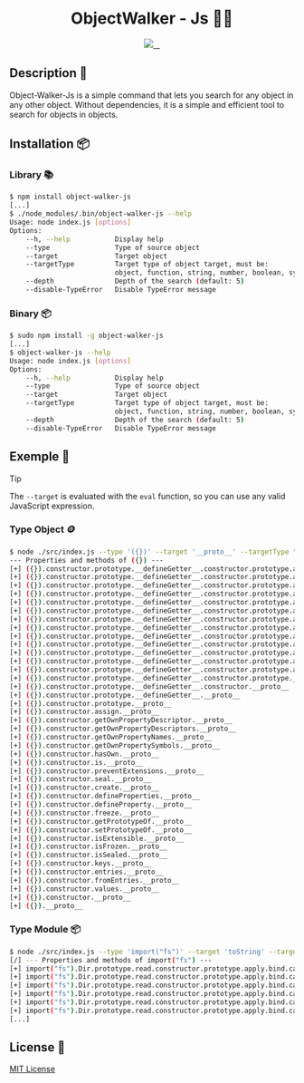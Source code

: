 <p align="center">
    <h1 align="center"> ObjectWalker - Js 🚶‍♂️ </h1>
</p>

<p align="center">
  <a aria-label="NPM version" href="https://www.npmjs.com/package/object-walker-js">
    <img src="https://img.shields.io/npm/v/object-walker-js.svg">
  </a>
  <a aria-label="NPM download" href="https://npmcharts.com/compare/object-walker-js?minimal=true">
    <img alt="" src="https://img.shields.io/npm/dm/object-walker-js.svg">
  </a>
  <a aria-label="License" href="https://github.com/MisTraleuh/object-walker-js/blob/master/LICENSE">
    <img alt="" src="https://img.shields.io/github/license/MisTraleuh/object-walker-js.svg">
  </a>
  <a aria-label="Build Status" href="(https://github.com/MisTraleuh/object-walker-js/actions">
    <img alt="" src="https://github.com/MisTraleuh/object-walker-js/actions/workflows/buildPackage.yml/badge.svg">
  </a>
</p>

## Description 📝

Object-Walker-Js is a simple command that lets you search for any object in any other object. Without dependencies, it is a simple and efficient tool to search for objects in objects.

## Installation 📦

### Library 📚

```bash
$ npm install object-walker-js
[...]
$ ./node_modules/.bin/object-walker-js --help
Usage: node index.js [options]
Options:
    --h, --help           Display help
    --type                Type of source object
    --target              Target object
    --targetType          Target type of object target, must be:
                          object, function, string, number, boolean, symbol, bigint
    --depth               Depth of the search (default: 5)
    --disable-TypeError   Disable TypeError message
```

### Binary 📦

```bash
$ sudo npm install -g object-walker-js
[...]
$ object-walker-js --help
Usage: node index.js [options]
Options:
    --h, --help           Display help
    --type                Type of source object
    --target              Target object
    --targetType          Target type of object target, must be:
                          object, function, string, number, boolean, symbol, bigint
    --depth               Depth of the search (default: 5)
    --disable-TypeError   Disable TypeError message
```

## Exemple 🎁

> [!TIP]
> The `--target` is evaluated with the `eval` function, so you can use any valid JavaScript expression.

### Type Object 🪙

```sh
$ node ./src/index.js --type '({})' --target '__proto__' --targetType "object"  --depth 50
--- Properties and methods of ({}) ---
[+] ({}).constructor.prototype.__defineGetter__.constructor.prototype.apply.bind.call.toString.__defineSetter__.hasOwnProperty.__lookupGetter__.__lookupSetter__.isPrototypeOf.propertyIsEnumerable.toString.valueOf.toLocaleString.__proto__
[+] ({}).constructor.prototype.__defineGetter__.constructor.prototype.apply.bind.call.toString.__defineSetter__.hasOwnProperty.__lookupGetter__.__lookupSetter__.isPrototypeOf.propertyIsEnumerable.toString.valueOf.__proto__
[+] ({}).constructor.prototype.__defineGetter__.constructor.prototype.apply.bind.call.toString.__defineSetter__.hasOwnProperty.__lookupGetter__.__lookupSetter__.isPrototypeOf.propertyIsEnumerable.toString.__proto__
[+] ({}).constructor.prototype.__defineGetter__.constructor.prototype.apply.bind.call.toString.__defineSetter__.hasOwnProperty.__lookupGetter__.__lookupSetter__.isPrototypeOf.propertyIsEnumerable.__proto__
[+] ({}).constructor.prototype.__defineGetter__.constructor.prototype.apply.bind.call.toString.__defineSetter__.hasOwnProperty.__lookupGetter__.__lookupSetter__.isPrototypeOf.__proto__
[+] ({}).constructor.prototype.__defineGetter__.constructor.prototype.apply.bind.call.toString.__defineSetter__.hasOwnProperty.__lookupGetter__.__lookupSetter__.__proto__
[+] ({}).constructor.prototype.__defineGetter__.constructor.prototype.apply.bind.call.toString.__defineSetter__.hasOwnProperty.__lookupGetter__.__proto__
[+] ({}).constructor.prototype.__defineGetter__.constructor.prototype.apply.bind.call.toString.__defineSetter__.hasOwnProperty.__proto__
[+] ({}).constructor.prototype.__defineGetter__.constructor.prototype.apply.bind.call.toString.__defineSetter__.__proto__
[+] ({}).constructor.prototype.__defineGetter__.constructor.prototype.apply.bind.call.toString.__proto__
[+] ({}).constructor.prototype.__defineGetter__.constructor.prototype.apply.bind.call.__proto__
[+] ({}).constructor.prototype.__defineGetter__.constructor.prototype.apply.bind.__proto__
[+] ({}).constructor.prototype.__defineGetter__.constructor.prototype.apply.__proto__
[+] ({}).constructor.prototype.__defineGetter__.constructor.prototype.__proto__
[+] ({}).constructor.prototype.__defineGetter__.constructor.__proto__
[+] ({}).constructor.prototype.__defineGetter__.__proto__
[+] ({}).constructor.prototype.__proto__
[+] ({}).constructor.assign.__proto__
[+] ({}).constructor.getOwnPropertyDescriptor.__proto__
[+] ({}).constructor.getOwnPropertyDescriptors.__proto__
[+] ({}).constructor.getOwnPropertyNames.__proto__
[+] ({}).constructor.getOwnPropertySymbols.__proto__
[+] ({}).constructor.hasOwn.__proto__
[+] ({}).constructor.is.__proto__
[+] ({}).constructor.preventExtensions.__proto__
[+] ({}).constructor.seal.__proto__
[+] ({}).constructor.create.__proto__
[+] ({}).constructor.defineProperties.__proto__
[+] ({}).constructor.defineProperty.__proto__
[+] ({}).constructor.freeze.__proto__
[+] ({}).constructor.getPrototypeOf.__proto__
[+] ({}).constructor.setPrototypeOf.__proto__
[+] ({}).constructor.isExtensible.__proto__
[+] ({}).constructor.isFrozen.__proto__
[+] ({}).constructor.isSealed.__proto__
[+] ({}).constructor.keys.__proto__
[+] ({}).constructor.entries.__proto__
[+] ({}).constructor.fromEntries.__proto__
[+] ({}).constructor.values.__proto__
[+] ({}).constructor.__proto__
[+] ({}).__proto__
```

### Type Module 📦

```sh
$ node ./src/index.js --type 'import("fs")' --target 'toString' --targetType "function"  --depth 500
[/] --- Properties and methods of import("fs") ---
[+] import("fs").Dir.prototype.read.constructor.prototype.apply.bind.call.toString
[+] import("fs").Dir.prototype.read.constructor.prototype.apply.bind.call.toString.toString
[+] import("fs").Dir.prototype.read.constructor.prototype.apply.bind.call.toString.constructor.prototype.__defineGetter__.toString        
[+] import("fs").Dir.prototype.read.constructor.prototype.apply.bind.call.toString.constructor.prototype.__defineGetter__.__defineSetter__.toString
[+] import("fs").Dir.prototype.read.constructor.prototype.apply.bind.call.toString.constructor.prototype.__defineGetter__.__defineSetter__.hasOwnProperty.toString
[+] import("fs").Dir.prototype.read.constructor.prototype.apply.bind.call.toString.constructor.prototype.__defineGetter__.__defineSetter__.hasOwnProperty.__lookupGetter__.toString
[...]
```

## License 📜

[MIT License](./LICENSE)
